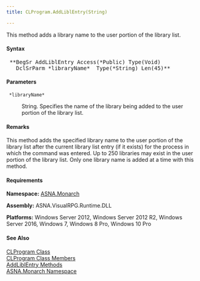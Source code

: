 ```yaml
---
title: CLProgram.AddLiblEntry(String)

---
```


This method adds a library name to the user portion of the library list.

#### Syntax
<pre class="syntax"> **BegSr AddLiblEntry Access(*Public) Type(Void)
   DclSrParm *libraryName*  Type(*String) Len(45)** </pre>

#### Parameters
<dl>
        <dt>
          <code> *libraryName* </code>
        </dt>
        <dd>

String. Specifies the name of the library being added to the user portion of the library list.
</dd>
</dl>

#### Remarks
This method adds the specified library name to the user portion of the library list after the current library list entry (if it exists) for the process in which the command was entered. Up to 250 libraries may exist in the user portion of the library list. Only one library name is added at a time with this method.
<!-- start -->

#### Requirements
**Namespace:** [ASNA.Monarch](monarch-namespace.html)

**Assembly:** ASNA.VisualRPG.Runtime.DLL 

**Platforms:** Windows Server 2012, Windows Server 2012 R2, Windows Server 2016, Windows 7, Windows 8 Pro, Windows 10 Pro
<!-- end -->

#### See Also
[CLProgram Class](clprogram-class.html) <br clear="none" /> [ CLProgram Class Members](clprogram-class-members.html) <br clear="none" /> [ AddLiblEntry Methods](clprogram-class-add-libl-entry-methods.html) <br clear="none" /> [ASNA.Monarch Namespace](monarch-namespace.html) 
